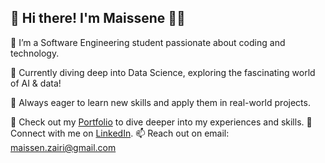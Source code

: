 
<!--
**Zairi-Maissene/Zairi-Maissene** is a ✨ _special_ ✨ repository because its `README.md` (this file) appears on your GitHub profile.
-->
## 👋 Hi there! I'm Maissene 👨‍💻

🔭 I’m a Software Engineering student passionate about coding and technology.

🌱 Currently diving deep into Data Science, exploring the fascinating world of AI & data!

🚀 Always eager to learn new skills and apply them in real-world projects.

📂 Check out my [Portfolio](https://zairi-maissene.github.io/) to dive deeper into my experiences and skills.
🔗 Connect with me on [LinkedIn](linkedin.com/in/maissene-zairi-bbb272241/).
📫 Reach out on email: [maissen.zairi@gmail.com](mailto:maissen.zairi@gmail.com)



